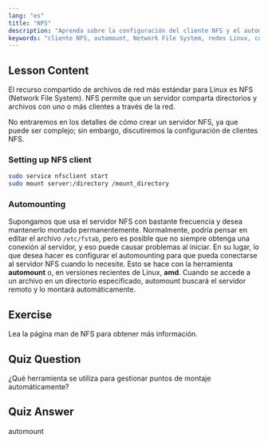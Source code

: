 ```yaml
---
lang: "es"
title: "NFS"
description: "Aprenda sobre la configuración del cliente NFS y el automontaje en Linux. Comprenda cómo conectarse a recursos compartidos de archivos de red y usar el automontaje para un acceso sin interrupciones."
keywords: "cliente NFS, automount, Network File System, redes Linux, comando mount, tutorial Linux, principiante"
---
```


## Lesson Content

El recurso compartido de archivos de red más estándar para Linux es NFS (Network File System). NFS permite que un servidor comparta directorios y archivos con uno o más clientes a través de la red.

No entraremos en los detalles de cómo crear un servidor NFS, ya que puede ser complejo; sin embargo, discutiremos la configuración de clientes NFS.

### Setting up NFS client

```bash
sudo service nfsclient start
sudo mount server:/directory /mount_directory
```

### Automounting

Supongamos que usa el servidor NFS con bastante frecuencia y desea mantenerlo montado permanentemente. Normalmente, podría pensar en editar el archivo `/etc/fstab`, pero es posible que no siempre obtenga una conexión al servidor, y eso puede causar problemas al iniciar. En su lugar, lo que desea hacer es configurar el automounting para que pueda conectarse al servidor NFS cuando lo necesite. Esto se hace con la herramienta **automount** o, en versiones recientes de Linux, **amd**. Cuando se accede a un archivo en un directorio especificado, automount buscará el servidor remoto y lo montará automáticamente.

## Exercise

Lea la página man de NFS para obtener más información.

## Quiz Question

¿Qué herramienta se utiliza para gestionar puntos de montaje automáticamente?

## Quiz Answer

automount
